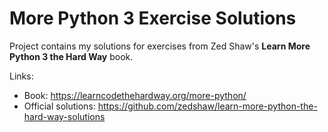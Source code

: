 # More Python 3 Exercise Solutions
Project contains my solutions for exercises from Zed Shaw's **Learn More Python 3 the Hard Way** book.

Links:
- Book: https://learncodethehardway.org/more-python/
- Official solutions: https://github.com/zedshaw/learn-more-python-the-hard-way-solutions
